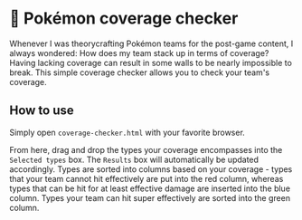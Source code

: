 # 🎇 Pokémon coverage checker
Whenever I was theorycrafting Pokémon teams for the post-game content, I always
wondered: How does my team stack up in terms of coverage? Having lacking
coverage can result in some walls to be nearly impossible to break. This simple
coverage checker allows you to check your team's coverage.

## How to use
Simply open ``coverage-checker.html`` with your favorite browser.

From here, drag and drop the types your coverage encompasses into the
``Selected types`` box. The ``Results`` box will automatically be updated
accordingly. Types are sorted into columns based on your coverage - types that
your team cannot hit effectively are put into the red column, whereas types that
can be hit for at least effective damage are inserted into the blue column.
Types your team can hit super effectively are sorted into the green column.
